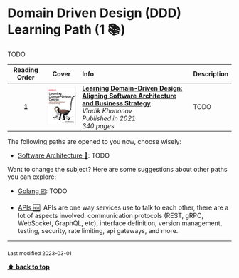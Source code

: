 [//]: # (Auto generated file from templates)

#  Domain Driven Design (DDD) Learning Path (1 :books:)

TODO

| Reading Order | Cover | Info | Description |
| :---: | :---: | :--- | :--- |
| **1** | ![img](/assets/books/covers/leagning-domain-driven-design.jpeg) | [**Learning Domain-Driven Design: Aligning Software Architecture and Business Strategy**](https://learning.oreilly.com/library/view/-/9781098100124/) <br> *Vladik Khononov* <br> *Published in 2021* <br> *340 pages* <br>  | TODO |

The following paths are opened to you now, choose wisely:

- [Software Architecture :construction:](/content/paths/software-architecture.md): TODO


Want to change the subject? Here are some suggestions about other paths you can explore:

- [Golang :ballot_box_with_check:](/content/paths/golang.md): TODO

- [APIs :new:](/content/paths/apis.md): APIs are one way services use to talk to each other, there are a lot of aspects involved: communication protocols (REST, gRPC, WebSocket, GraphQL, etc), interface definition, version management, testing, security, rate limiting, api gateways, and more.




---
<sub>Last modified 2023-03-01</sub>

[**⬆ back to top**](#domain-driven-design-(ddd)-learning-path)
